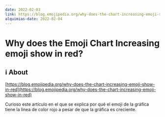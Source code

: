 ```yaml
---
date: 2022-02-03
link: https://blog.emojipedia.org/why-does-the-chart-increasing-emoji-show-in-red
alquimias-date: 2022-02-04
---
```


# Why does the Emoji Chart Increasing emoji show in red?

## ℹ️ About

[https://blog.emojipedia.org/why-does-the-chart-increasing-emoji-show-in-red](https://blog.emojipedia.org/why-does-the-chart-increasing-emoji-show-in-red)

Curioso este artículo en el que se explica por qué el emoji de la gráfica tiene la línea de color rojo a pesar de que la gráfica es creciente.


